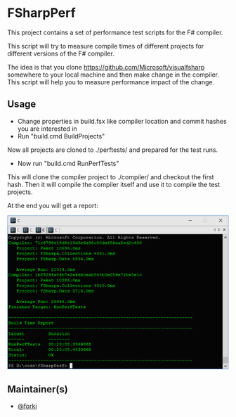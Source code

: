 # FSharpPerf

This project contains a set of performance test scripts for the F# compiler.

This script will try to measure compile times of different projects for different versions of the F# compiler.

The idea is that you clone https://github.com/Microsoft/visualfsharp somewhere to your local machine and then make change in the compiler.
This script will help you to measure performance impact of the change.

## Usage

* Change properties in build.fsx like compiler location and commit hashes you are interested in
* Run "build.cmd BuildProjects"

Now all projects are cloned to ./perftests/ and prepared for the test runs.

* Now run "build.cmd RunPerfTests"

This will clone the compiler project to ./compiler/ and checkout the first hash. Then it will compile the compiler itself and use it to compile the test projects.

At the end you will get a report:

![Alt text](https://github.com/fsprojects/FSharpPerf/blob/master/docs/files/img/output.png "Report")

## Maintainer(s)

- [@forki](https://github.com/forki)
